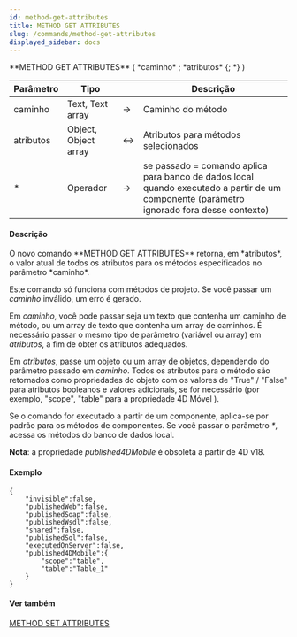 ```yaml
---
id: method-get-attributes
title: METHOD GET ATTRIBUTES
slug: /commands/method-get-attributes
displayed_sidebar: docs
---
```


<!--REF #_command_.METHOD GET ATTRIBUTES.Syntax-->**METHOD GET ATTRIBUTES** ( *caminho* ; *atributos* {; *} )<!-- END REF-->
<!--REF #_command_.METHOD GET ATTRIBUTES.Params-->
| Parâmetro | Tipo |  | Descrição |
| --- | --- | --- | --- |
| caminho | Text, Text array | &srarr; | Caminho do método |
| atributos | Object, Object array | &harr; | Atributos para métodos selecionados |
| * | Operador | &srarr; | se passado = comando aplica para banco de dados local quando executado a partir de um componente (parâmetro ignorado fora desse contexto) |

<!-- END REF-->

#### Descrição 

<!--REF #_command_.METHOD GET ATTRIBUTES.Summary-->O novo comando **METHOD GET ATTRIBUTES** retorna, em *atributos*, o valor atual de todos os atributos para os métodos especificados no parâmetro *caminho*.<!-- END REF-->

Este comando só funciona com métodos de projeto. Se você passar um *caminho* inválido, um erro é gerado.

Em *caminho*, você pode passar seja um texto que contenha um caminho de método, ou um array de texto que contenha um array de caminhos. É necessário passar o mesmo tipo de parâmetro (variável ou array) em *atributos*, a fim de obter os atributos adequados.  
  
Em *atributos*, passe um objeto ou um array de objetos, dependendo do parâmetro passado em *caminho*. Todos os atributos para o método são retornados como propriedades do objeto com os valores de "True" / "False" para atributos booleanos e valores adicionais, se for necessário (por exemplo, "scope", "table" para a propriedade 4D Móvel ).

Se o comando for executado a partir de um componente, aplica-se por padrão para os métodos de componentes. Se você passar o parâmetro *\**, acessa os métodos do banco de dados local.  
  
**Nota**: a propriedade *published4DMobile* é obsoleta a partir de 4D v18.

#### Exemplo 

```undefined
{
    "invisible":false,
    "publishedWeb":false,
    "publishedSoap":false,
    "publishedWsdl":false,
    "shared":false,
    "publishedSql":false,
    "executedOnServer":false,
    "published4DMobile":{
        "scope":"table",
        "table":"Table_1"
    }
}
```

#### Ver também 

[METHOD SET ATTRIBUTES](method-set-attributes.md)  